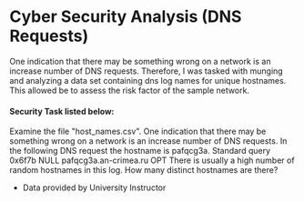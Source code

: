 # Cyber Security Analysis (DNS Requests)

One indication that there may be something wrong on a network is an increase number of DNS requests. Therefore, I was tasked with munging and analyzing a data set containing dns log names for unique hostnames. This allowed be to assess the risk factor of the sample network.

#### Security Task listed below:

Examine the file "host_names.csv". One indication that there may be something wrong on a network is an increase number of DNS requests. In the following DNS request the hostname is pafqcg3a. Standard query 0x6f7b NULL pafqcg3a.an-crimea.ru OPT There is usually a high number of random hostnames in this log. How many distinct hostnames are there?

* Data provided by University Instructor
